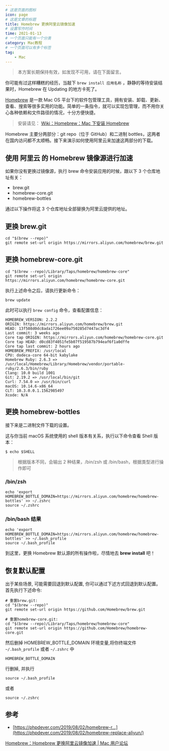 ```yaml
---
# 这是页面的图标
icon: page
# 这是文章的标题
title: Homebrew 更换阿里云镜像加速
# 设置写作时间
time: 2021-01-13
# 一个页面只能有一个分类
category: Mac教程
# 一个页面可以有多个标签
tag:
    - Mac
---
```


> 本方案长期保持有效，如发现不可用，请在下面留言。

你可能有过这样糟糕的经历，当敲下 `brew install 应用名称` ，静静的等待安装结果时，Homebrew 在 Updating 的地方卡死了。

[Homebrew](https://brew.sh/) 是一款 Mac OS 平台下的软件包管理工具，拥有安装、卸载、更新、查看、搜索等很多实用的功能。简单的一条指令，就可以实现包管理，而不用你关心各种依赖和文件路径的情况，十分方便快捷。

> 安装请见： [Wiki：Homebrew：Mac 下安装 Homebrew](https://learnku.com/mac/wikis/37923)

Homebrew 主要分两部分：git repo（位于 GitHub）和二进制 bottles，这两者在国内访问都不太顺畅。接下来演示如何使用阿里云来加速这两部分的下载。

## 使用 阿里云 的 Homebrew 镜像源进行加速

如果你没有更换过镜像源，执行 brew 命令安装应用的时候，跟以下 3 个仓库地址有关：

-   brew.git
-   homebrew-core.git
-   homebrew-bottles

通过以下操作将这 3 个仓库地址全部替换为阿里云提供的地址。

## 更换 brew.git

```shell
cd "$(brew --repo)"
git remote set-url origin https://mirrors.aliyun.com/homebrew/brew.git
```

## 更换 homebrew-core.git

```shell
cd "$(brew --repo)/Library/Taps/homebrew/homebrew-core"
git remote set-url origin https://mirrors.aliyun.com/homebrew/homebrew-core.git
```

执行上述命令之后，请执行更新命令：

```shell
brew update
```

此时可以执行 `brew config` 命令，查看配置信息：

```shell
HOMEBREW_VERSION: 2.2.2
ORIGIN: https://mirrors.aliyun.com/homebrew/brew.git
HEAD: 13f508d0dc8ada1726ee09a750285d7447ac3df4
Last commit: 3 weeks ago
Core tap ORIGIN: https://mirrors.aliyun.com/homebrew/homebrew-core.git
Core tap HEAD: d0cd83f4051fe5b07f519587b794eaf6f1a0dffe
Core tap last commit: 2 hours ago
HOMEBREW_PREFIX: /usr/local
CPU: dodeca-core 64-bit kabylake
Homebrew Ruby: 2.6.3 => /usr/local/Homebrew/Library/Homebrew/vendor/portable-ruby/2.6.3/bin/ruby
Clang: 10.0 build 1001
Git: 2.19.2 => /usr/local/bin/git
Curl: 7.54.0 => /usr/bin/curl
macOS: 10.14.6-x86_64
CLT: 10.3.0.0.1.1562985497
Xcode: N/A
```

## 更换 homebrew-bottles

接下来是二进制文件下载的设置。

这与你当前 macOS 系统使用的 shell 版本有关系，执行以下命令查看 Shell 版本：

```shell
$ echo $SHELL
```

> 根据版本不同，会输出 2 种结果，/bin/zsh 或 /bin/bash，根据类型进行操作即可

### /bin/zsh

```shell
echo 'export HOMEBREW_BOTTLE_DOMAIN=https://mirrors.aliyun.com/homebrew/homebrew-bottles' >> ~/.zshrc
source ~/.zshrc
```

### /bin/bash 结果

```shell
echo 'export HOMEBREW_BOTTLE_DOMAIN=https://mirrors.aliyun.com/homebrew/homebrew-bottles' >> ~/.bash_profile
source ~/.bash_profile
```

到这里，更换 Homebrew 默认源的所有操作啦，尽情地去 **brew install** 吧！

## 恢复默认配置

出于某些场景, 可能需要回退到默认配置, 你可以通过下述方式回退到默认配置。
首先执行下述命令:

```shell
# 重置brew.git:
cd "$(brew --repo)"
git remote set-url origin https://github.com/Homebrew/brew.git

# 重置homebrew-core.git:
cd "$(brew --repo)/Library/Taps/homebrew/homebrew-core"
git remote set-url origin https://github.com/Homebrew/homebrew-core.git
```

然后删掉 HOMEBREW_BOTTLE_DOMAIN 环境变量,将你终端文件 `~/.bash_profile` 或者 `~/.zshrc` 中

```shell
HOMEBREW_BOTTLE_DOMAIN
```

行删掉, 并执行

```shell
source ~/.bash_profile
```

或者

```shell
source ~/.zshrc
```

## 参考

-   [https://phpdever.com/2019/08/02/homebrew-r...](https://phpdever.com/2019/08/02/homebrew-replace-aliyun/)

[Homebrew：Homebrew 更换阿里云镜像加速 | Mac 用户论坛](https://learnku.com/mac/wikis/39228)
